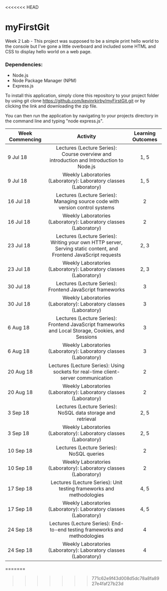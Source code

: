<<<<<<< HEAD
# myFirstGit
Week 2 Lab - This project was supposed to be a simple print hello world to the console but I've gone a little overboard and included some HTML and CSS to display hello world on a web page.

### Dependencies:
  - Node.js 
  - Node Package Manager (NPM)
  - Express.js
  
To install this application, simply clone this repository to your project folder by using git clone https://github.com/kevinrkirby/myFirstGit.git or by clicking the link and downloading the zip file.

You can then run the application by navigating to your projects directory in the command line and typing "node express.js".
  
| Week Commencing | Activity | Learning Outcomes
| ----------------|:----------------:|:----------------:|
| 9 Jul 18 | Lectures (Lecture Series): Course overview and introduction and Introduction to Node.js | 1, 5 |
| 9 Jul 18 | Weekly Laboratories (Laboratory): Laboratory classes (Laboratory) | 1, 5 |
| 16 Jul 18 | Lectures (Lecture Series): Managing source code with version control systems | 2 |
| 16 Jul 18 | Weekly Laboratories (Laboratory): Laboratory classes (Laboratory) | 2 |
| 23 Jul 18 | Lectures (Lecture Series): Writing your own HTTP server, Serving static content, and Frontend JavaScript requests | 2, 3 |
| 23 Jul 18 | Weekly Laboratories (Laboratory): Laboratory classes (Laboratory) | 2, 3 |
| 30 Jul 18 | Lectures (Lecture Series): Frontend JavaScript frameworks | 3 |
| 30 Jul 18 | Weekly Laboratories (Laboratory): Laboratory classes (Laboratory) | 3 |
| 6 Aug 18 | Lectures (Lecture Series): Frontend JavaScript frameworks and Local Storage, Cookies, and Sessions | 3 |
| 6 Aug 18 | Weekly Laboratories (Laboratory): Laboratory classes (Laboratory) | 3 |
| 20 Aug 18 | Lectures (Lecture Series): Using sockets for real-time client-server communication | 2 |
| 20 Aug 18 | Weekly Laboratories (Laboratory): Laboratory classes (Laboratory) | 2 | 
| 3 Sep 18 | Lectures (Lecture Series): NoSQL data storage and retrieval | 2, 5 |
| 3 Sep 18 | Weekly Laboratories (Laboratory): Laboratory classes (Laboratory) | 2, 5 |
| 10 Sep 18 | Lectures (Lecture Series): NoSQL queries | 2 |
| 10 Sep 18 | Weekly Laboratories (Laboratory): Laboratory classes (Laboratory) | 2 | 
| 17 Sep 18 | Lectures (Lecture Series): Unit testing frameworks and methodologies | 4, 5 |
| 17 Sep 18 | Weekly Laboratories (Laboratory): Laboratory classes (Laboratory) | 4, 5 |
| 24 Sep 18 | Lectures (Lecture Series): End-to-end testing frameworks and methodologies | 4 |
| 24 Sep 18 | Weekly Laboratories (Laboratory): Laboratory classes (Laboratory) | 4 |
=======

>>>>>>> 771c62e9f43d008d5dc78a8fa8927e4faf27b23d
